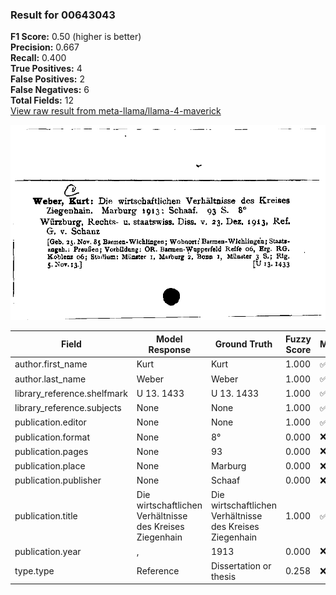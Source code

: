 ### Result for 00643043
**F1 Score:** 0.50 (higher is better)<br>**Precision:** 0.667<br>**Recall:** 0.400<br>**True Positives:** 4<br>**False Positives:** 2<br>**False Negatives:** 6<br>**Total Fields:** 12<br>[View raw result from meta-llama/llama-4-maverick](https://github.com/RISE-UNIBAS/humanities_data_benchmark/blob/main/results/2025-10-17/T0252/request_T0252_00643043.json)

<img src="https://github.com/RISE-UNIBAS/humanities_data_benchmark/blob/main/benchmarks/zettelkatalog/images/00643043.jpg?raw=true" alt="00643043" width="600px">

| Field | Model Response | Ground Truth | Fuzzy Score | Match |
|-------|----------------|--------------|-------------|-------|
| author.first_name | Kurt | Kurt | 1.000 | ✅ |
| author.last_name | Weber | Weber | 1.000 | ✅ |
| library_reference.shelfmark | U 13. 1433 | U 13. 1433 | 1.000 | ✅ |
| library_reference.subjects | None | None | 1.000 | ✅ |
| publication.editor | None | None | 1.000 | ✅ |
| publication.format | None | 8° | 0.000 | ❌ |
| publication.pages | None | 93 | 0.000 | ❌ |
| publication.place | None | Marburg | 0.000 | ❌ |
| publication.publisher | None | Schaaf | 0.000 | ❌ |
| publication.title | Die wirtschaftlichen Verhältnisse des Kreises Ziegenhain | Die wirtschaftlichen Verhältnisse des Kreises Ziegenhain | 1.000 | ✅ |
| publication.year | ,  | 1913 | 0.000 | ❌ |
| type.type | Reference | Dissertation or thesis | 0.258 | ❌ |
